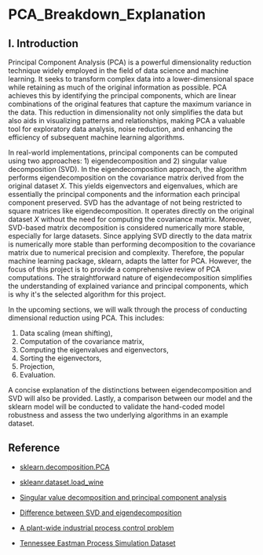 # PCA_Breakdown_Explanation

## I. Introduction

Principal Component Analysis (PCA) is a powerful dimensionality reduction technique widely employed in the field of data science and machine learning. It seeks to transform complex data into a lower-dimensional space while retaining as much of the original information as possible. PCA achieves this by identifying the principal components, which are linear combinations of the original features that capture the maximum variance in the data. This reduction in dimensionality not only simplifies the data but also aids in visualizing patterns and relationships, making PCA a valuable tool for exploratory data analysis, noise reduction, and enhancing the efficiency of subsequent machine learning algorithms.

 
In real-world implementations, principal components can be computed using two approaches: 1) eigendecomposition and 2) singular value decomposition (SVD). In the eigendecomposition approach, the algorithm performs eigendecomposition on the covariance matrix derived from the original dataset $X$.  This yields eigenvectors and eigenvalues, which are essentially the principal components and the information each principal component preserved. SVD has the advantage of not being restricted to square matrices like eigendecomposition. It operates directly on the original dataset $X$ without the need for computing the covariance matrix. Moreover, SVD-based matrix decomposition is considered numerically more stable, especially for large datasets. Since applying SVD directly to the data matrix is numerically more stable than performing decomposition to the covariance matrix due to numerical precision and complexity. Therefore, the popular machine learning package, sklearn, adapts the latter for PCA. However, the focus of this project is to provide a comprehensive review of PCA computations. The straightforward nature of eigendecomposition simplifies the understanding of explained variance and principal components, which is why it's the selected algorithm for this project. 



In the upcoming sections, we will walk through the process of conducting dimensional reduction using PCA. This includes: 
1) Data scaling (mean shifting), 
2) Computation of the covariance matrix, 
3) Computing the eigenvalues and eigenvectors, 
4) Sorting the eigenvectors, 
5) Projection, 
6) Evaluation. 

A concise explanation of the distinctions between eigendecomposition and SVD will also be provided. Lastly, a comparison between our model and the sklearn model will be conducted to validate the hand-coded model robustness and assess the two underlying algorithms in an example dataset.


## Reference
- [sklearn.decomposition.PCA](https://scikit-learn.org/stable/modules/generated/sklearn.decomposition.PCA.html)
- [skleanr.dataset.load_wine](https://scikit-learn.org/stable/modules/generated/sklearn.datasets.load_wine.html#sklearn.datasets.load_wine)
- [Singular value decomposition and principal component analysis](https://link.springer.com/content/pdf/10.1007/0-306-47815-3_5.pdf)
- [Difference between SVD and eigendecomposition](https://math.stackexchange.com/questions/320220/intuitively-what-is-the-difference-between-eigendecomposition-and-singular-valu)

- [A plant-wide industrial process control problem](https://www.sciencedirect.com/science/article/abs/pii/009813549380018I)

- [Tennessee Eastman Process Simulation Dataset](https://www.kaggle.com/datasets/averkij/tennessee-eastman-process-simulation-dataset/code)
